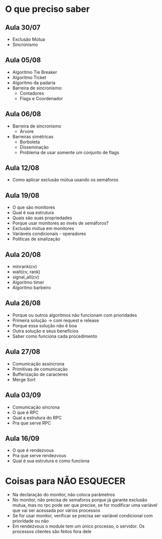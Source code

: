 # O que preciso saber

## Aula 30/07
* Exclusão Mútua
* Sincronismo
## Aula 05/08
* Algoritmo Tie Breaker
* Algoritmo Ticket
* Algoritmo da padaria
* Barreira de sincronismo:
  * Contadores
  * Flags e Coordenador
## Aula 06/08
* Barreira de sincronismo
  * Árvore
 * Barreiras simétricas
   * Borboleta
   * Disseminação
   * Problema de usar somente um conjunto de flags
## Aula 12/08
 * Como aplicar exclusão mútua usando os semáforos
## Aula 19/08
* O que são monitores
* Qual é sua estrutura
* Quais são suas propriedades
* Porque usar monitores ao invés de semáforos?
* Exclusão mútua em monitores
* Variáveis condicionais - operadores
* Políticas de sinalização
## Aula 20/08
* minrank(cv)
* wait(cv, rank)
* signal_all(cv)
* Algoritmo timer
* Algoritmo barbeiro
## Aula 26/08
* Porque ou outros algoritmos não funcionam com prioridades
* Primeira solução -> com request e release
* Porque essa solução não é boa
* Outra solução e seus benefícios
* Saber como funciona cada procedimento
## Aula 27/08
* Comunicação assíncrona
* Primitivas de comunicação
* Bufferização de caracteres
* Merge Sort
## Aula 03/09
* Comunicação síncrona
* O que é RPC
* Qual a estrutura do RPC
* Pra que serve RPC
## Aula 16/09
* O que é rendezvous
* Pra que serve rendezvous
* Qual é sua estrutura e como funciona
# Coisas para NÃO ESQUECER
* Na declaração do monitor, não coloca parâmetros
* No monitor, não precisa de semaforos porque já garante exclusão mutua, mas no rpc pode ser que precise, se for modificar uma variável que vai ser acessada por vários processos
* Se for usar monitor, verificar se precisa ser variável condicional com prioridade ou não
* Em rendezvous o module tem um único processo, o servidor. Os processos clientes são feitos fora dele

